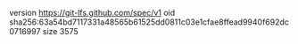 version https://git-lfs.github.com/spec/v1
oid sha256:63a54bd7117331a48565b61525dd0811c03e1cfae8ffead9940f692dc0716997
size 3575
